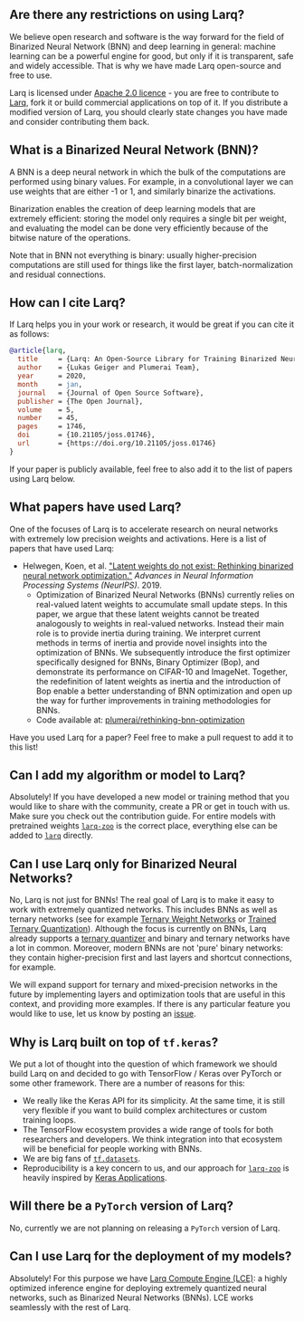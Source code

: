 ## Are there any restrictions on using Larq?

We believe open research and software is the way forward for the field of Binarized Neural Network (BNN) and deep learning in general: machine learning can be a powerful engine for good, but only if it is transparent, safe and widely accessible. That is why we have made Larq open-source and free to use.

Larq is licensed under [Apache 2.0 licence](https://github.com/larq/larq/blob/master/LICENSE) - you are free to contribute to [Larq](https://github.com/larq/larq), fork it or build commercial applications on top of it. If you distribute a modified version of Larq, you should clearly state changes you have made and consider contributing them back.

## What is a Binarized Neural Network (BNN)?

A BNN is a deep neural network in which the bulk of the computations are performed using binary values. For example, in a convolutional layer we can use weights that are either -1 or 1, and similarly binarize the activations.

Binarization enables the creation of deep learning models that are extremely efficient: storing the model only requires a single bit per weight, and evaluating the model can be done very efficiently because of the bitwise nature of the operations.

Note that in BNN not everything is binary: usually higher-precision computations are still used for things like the first layer, batch-normalization and residual connections.

## How can I cite Larq?

If Larq helps you in your work or research, it would be great if you can cite it as follows:

```bibtex
@article{larq,
  title     = {Larq: An Open-Source Library for Training Binarized Neural Networks},
  author    = {Lukas Geiger and Plumerai Team},
  year      = 2020,
  month     = jan,
  journal   = {Journal of Open Source Software},
  publisher = {The Open Journal},
  volume    = 5,
  number    = 45,
  pages     = 1746,
  doi       = {10.21105/joss.01746},
  url       = {https://doi.org/10.21105/joss.01746}
}
```

If your paper is publicly available, feel free to also add it to the list of papers using Larq below.

## What papers have used Larq?

One of the focuses of Larq is to accelerate research on neural networks with extremely low precision weights and activations.
Here is a list of papers that have used Larq:

* Helwegen, Koen, et al. ["Latent weights do not exist: Rethinking binarized neural network optimization."](https://papers.nips.cc/paper/8971-latent-weights-do-not-exist-rethinking-binarized-neural-network-optimization.pdf) *Advances in Neural Information Processing Systems (NeurIPS)*. 2019.
    * Optimization of Binarized Neural Networks (BNNs) currently relies on real-valued latent weights to accumulate small update steps.
      In this paper, we argue that these latent weights cannot be treated analogously to weights in real-valued networks.
      Instead their main role is to provide inertia during training.
      We interpret current methods in terms of inertia and provide novel insights into the optimization of BNNs.
      We subsequently introduce the first optimizer specifically designed for BNNs, Binary Optimizer (Bop), and demonstrate its performance on CIFAR-10 and ImageNet.
      Together, the redefinition of latent weights as inertia and the introduction of Bop enable a better understanding of BNN optimization and open up the way for further improvements in training methodologies for BNNs.
    * Code available at: [plumerai/rethinking-bnn-optimization](https://github.com/plumerai/rethinking-bnn-optimization)

Have you used Larq for a paper? Feel free to make a pull request to add it to this list!

## Can I add my algorithm or model to Larq?

Absolutely! If you have developed a new model or training method that you would like to share with the community, create a PR or get in touch with us. Make sure you check out the contribution guide. For entire models with pretrained weights [`larq-zoo`](https://github.com/larq/zoo) is the correct place, everything else can be added to [`larq`](https://github.com/larq/larq) directly.

## Can I use Larq only for Binarized Neural Networks?

No, Larq is not just for BNNs! The real goal of Larq is to make it easy to work with extremely quantized networks. This includes BNNs as well as ternary networks (see for example [Ternary Weight Networks](https://arxiv.org/abs/1605.04711) or [Trained Ternary Quantization](https://arxiv.org/abs/1612.01064)). Although the focus is currently on BNNs, Larq already supports a [ternary quantizer](/larq/api/quantizers/#stetern) and binary and ternary networks have a lot in common. Moreover, modern BNNs are not 'pure' binary networks: they contain higher-precision first and last layers and shortcut connections, for example.

We will expand support for ternary and mixed-precision networks in the future by implementing layers and optimization tools that are useful in this context, and providing more examples. If there is any particular feature you would like to use, let us know by posting an [issue](https://github.com/larq/larq/issues).

## Why is Larq built on top of `tf.keras`?

We put a lot of thought into the question of which framework we should build Larq on and decided to go with TensorFlow / Keras over PyTorch or some other framework. There are a number of reasons for this:

- We really like the Keras API for its simplicity. At the same time, it is still very flexible if you want to build complex architectures or custom training loops.
- The TensorFlow ecosystem provides a wide range of tools for both researchers and developers. We think integration into that ecosystem will be beneficial for people working with BNNs.
- We are big fans of [`tf.datasets`](https://www.tensorflow.org/datasets/).
- Reproducibility is a key concern to us, and our approach for [`larq-zoo`](https://github.com/larq/zoo) is heavily inspired by [Keras Applications](https://keras.io/applications/).

## Will there be a `PyTorch` version of Larq?

No, currently we are not planning on releasing a `PyTorch` version of Larq.

## Can I use Larq for the deployment of my models?

Absolutely! For this purpose we have [Larq Compute Engine (LCE)](/compute-engine/): a highly optimized inference engine for deploying extremely quantized neural networks, such as Binarized Neural Networks (BNNs). LCE works seamlessly with the rest of Larq.
